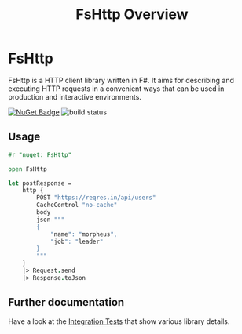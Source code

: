 ﻿---
title: FsHttp Overview
index: 1
---

# FsHttp

FsHttp is a HTTP client library written in F#. It aims for describing and executing HTTP requests in a convenient ways that can be used in production and interactive environments.

[![NuGet Badge](http://img.shields.io/nuget/v/FsHttp.svg?style=flat)](https://www.nuget.org/packages/FsHttp) ![build status](https://github.com/fsprojects/FsHttp/actions/workflows/push-master_pull-request.yml/badge.svg?event=push)


Usage
---

```fsharp
#r "nuget: FsHttp"

open FsHttp

let postResponse =
    http {
        POST "https://reqres.in/api/users"
        CacheControl "no-cache"
        body
        json """
        {
            "name": "morpheus",
            "job": "leader"
        }
        """
    }
    |> Request.send
    |> Response.toJson
```

Further documentation
---

Have a look at the [Integration Tests](src/Tests) that show various library details.
